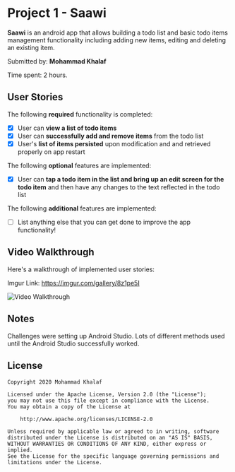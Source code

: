 # Project 1 - Saawi

**Saawi** is an android app that allows building a todo list and basic todo items management functionality including adding new items, editing and deleting an existing item.

Submitted by: **Mohammad Khalaf**

Time spent: 2 hours.

## User Stories

The following **required** functionality is completed:

* [X] User can **view a list of todo items**
* [X] User can **successfully add and remove items** from the todo list
* [X] User's **list of items persisted** upon modification and and retrieved properly on app restart

The following **optional** features are implemented:

* [X] User can **tap a todo item in the list and bring up an edit screen for the todo item** and then have any changes to the text reflected in the todo list

The following **additional** features are implemented:

* [ ] List anything else that you can get done to improve the app functionality!

## Video Walkthrough

Here's a walkthrough of implemented user stories:

Imgur Link: https://imgur.com/gallery/8z1pe5I

<img src='CodePathApp.gif' title='Video Walkthrough' width='' alt='Video Walkthrough' />

## Notes

Challenges were setting up Android Studio. Lots of different methods used until the Android Studio successfully worked.
## License

    Copyright 2020 Mohammad Khalaf

    Licensed under the Apache License, Version 2.0 (the "License");
    you may not use this file except in compliance with the License.
    You may obtain a copy of the License at

        http://www.apache.org/licenses/LICENSE-2.0

    Unless required by applicable law or agreed to in writing, software
    distributed under the License is distributed on an "AS IS" BASIS,
    WITHOUT WARRANTIES OR CONDITIONS OF ANY KIND, either express or implied.
    See the License for the specific language governing permissions and
    limitations under the License.
